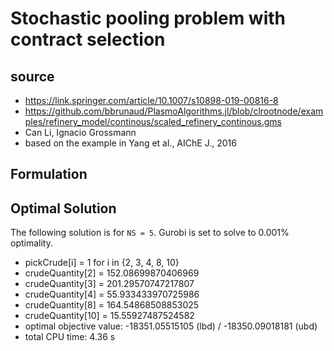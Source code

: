 # Stochastic pooling problem with contract selection

## source
- https://link.springer.com/article/10.1007/s10898-019-00816-8
- https://github.com/bbrunaud/PlasmoAlgorithms.jl/blob/clrootnode/examples/refinery_model/continous/scaled_refinery_continous.gms
- Can Li, Ignacio Grossmann
- based on the example in Yang et al., AIChE J., 2016

## Formulation

<!-- See Appendix 1 of the paper.
This instance corresponds to the 3-scenario one. -->

## Optimal Solution
The following solution is for `NS = 5`.
Gurobi is set to solve to $0.001\%$ optimality.
- pickCrude[i] = 1 for i in {2, 3, 4, 8, 10}
- crudeQuantity[2] = 152.08699870406969 
- crudeQuantity[3] = 201.29570747217807 
- crudeQuantity[4] = 55.933433970725986 
- crudeQuantity[8] = 164.54868508853025 
- crudeQuantity[10] = 15.55927487524582 
- optimal objective value: -18351.05515105 (lbd) / -18350.09018181 (ubd)
- total CPU time: 4.36 s